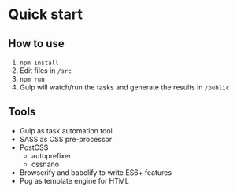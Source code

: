 # Quick start

## How to use

1. `npm install`
1. Edit files in `/src`
1. `npm run`
1. Gulp will watch/run the tasks and generate the results in `/public`

## Tools
- Gulp as task automation tool
- SASS as CSS pre-processor
- PostCSS
  - autoprefixer
  - cssnano
- Browserify and babelify to write ES6+ features
- Pug as template engine for HTML

